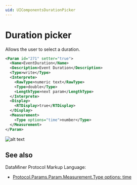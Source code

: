 ```yaml
---
uid: UIComponentsDurationPicker
---
```


# Duration picker

Allows the user to select a duration.

```xml
<Param id="271" setter="true">
  <Name>EventDuration</Name>
  <Description>Event Duration</Description>
  <Type>write</Type>
  <Interprete>
    <RawType>numeric text</RawType>
    <Type>double</Type>
    <LengthType>next param</LengthType>
  </Interprete>
  <Display>
    <RTDisplay>true</RTDisplay>
  </Display>
  <Measurement>
    <Type options="time">number</Type>
  </Measurement>
</Param>
```

![alt text](../../images/uidurationpicker.png "DataMiner Cube duration picker")

## See also

DataMiner Protocol Markup Language:

- [Protocol.Params.Param.Measurement.Type options: time](xref:Protocol.Params.Param.Measurement.Type-options#options-for-measurement-type-number)
